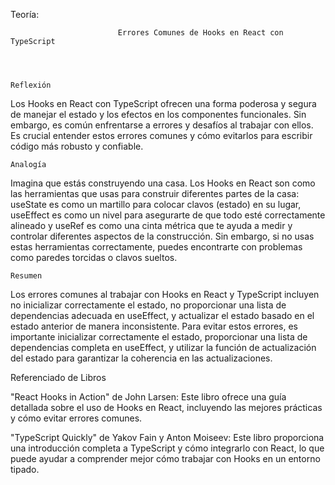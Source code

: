 Teoría: 

                            Errores Comunes de Hooks en React con TypeScript




    Reflexión
Los Hooks en React con TypeScript ofrecen una forma poderosa y segura de manejar el estado y los efectos en los componentes funcionales. Sin embargo, es común enfrentarse a errores y desafíos al trabajar con ellos. Es crucial entender estos errores comunes y cómo evitarlos para escribir código más robusto y confiable.




    Analogía
Imagina que estás construyendo una casa. Los Hooks en React son como las herramientas que usas para construir diferentes partes de la casa: useState es como un martillo para colocar clavos (estado) en su lugar, useEffect es como un nivel para asegurarte de que todo esté correctamente alineado y useRef es como una cinta métrica que te ayuda a medir y controlar diferentes aspectos de la construcción. Sin embargo, si no usas estas herramientas correctamente, puedes encontrarte con problemas como paredes torcidas o clavos sueltos.




    Resumen
Los errores comunes al trabajar con Hooks en React y TypeScript incluyen no inicializar correctamente el estado, no proporcionar una lista de dependencias adecuada en useEffect, y actualizar el estado basado en el estado anterior de manera inconsistente. Para evitar estos errores, es importante inicializar correctamente el estado, proporcionar una lista de dependencias completa en useEffect, y utilizar la función de actualización del estado para garantizar la coherencia en las actualizaciones.




Referenciado de Libros

"React Hooks in Action" de John Larsen: Este libro ofrece una guía detallada sobre el uso de Hooks en React, incluyendo las mejores prácticas y cómo evitar errores comunes.


"TypeScript Quickly" de Yakov Fain y Anton Moiseev: Este libro proporciona una introducción completa a TypeScript y cómo integrarlo con React, lo que puede ayudar a comprender mejor cómo trabajar con Hooks en un entorno tipado.